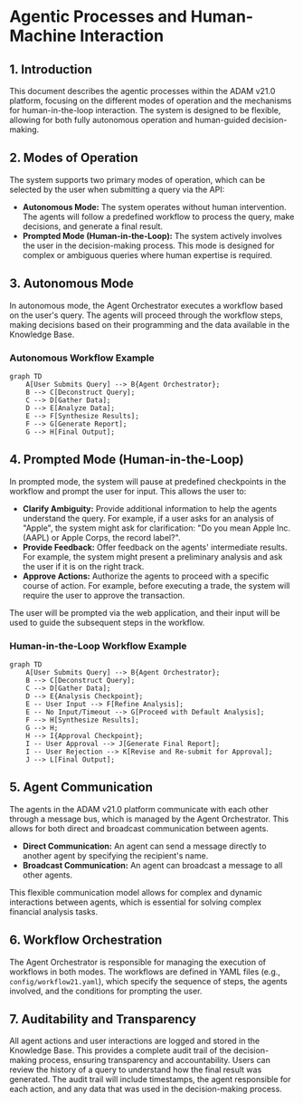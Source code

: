 # Agentic Processes and Human-Machine Interaction

## 1. Introduction

This document describes the agentic processes within the ADAM v21.0 platform, focusing on the different modes of operation and the mechanisms for human-in-the-loop interaction. The system is designed to be flexible, allowing for both fully autonomous operation and human-guided decision-making.

## 2. Modes of Operation

The system supports two primary modes of operation, which can be selected by the user when submitting a query via the API:

*   **Autonomous Mode:** The system operates without human intervention. The agents will follow a predefined workflow to process the query, make decisions, and generate a final result.
*   **Prompted Mode (Human-in-the-Loop):** The system actively involves the user in the decision-making process. This mode is designed for complex or ambiguous queries where human expertise is required.

## 3. Autonomous Mode

In autonomous mode, the Agent Orchestrator executes a workflow based on the user's query. The agents will proceed through the workflow steps, making decisions based on their programming and the data available in the Knowledge Base.

### Autonomous Workflow Example

```mermaid
graph TD
    A[User Submits Query] --> B{Agent Orchestrator};
    B --> C[Deconstruct Query];
    C --> D[Gather Data];
    D --> E[Analyze Data];
    E --> F[Synthesize Results];
    F --> G[Generate Report];
    G --> H[Final Output];
```

## 4. Prompted Mode (Human-in-the-Loop)

In prompted mode, the system will pause at predefined checkpoints in the workflow and prompt the user for input. This allows the user to:

*   **Clarify Ambiguity:** Provide additional information to help the agents understand the query. For example, if a user asks for an analysis of "Apple", the system might ask for clarification: "Do you mean Apple Inc. (AAPL) or Apple Corps, the record label?".
*   **Provide Feedback:** Offer feedback on the agents' intermediate results. For example, the system might present a preliminary analysis and ask the user if it is on the right track.
*   **Approve Actions:** Authorize the agents to proceed with a specific course of action. For example, before executing a trade, the system will require the user to approve the transaction.

The user will be prompted via the web application, and their input will be used to guide the subsequent steps in the workflow.

### Human-in-the-Loop Workflow Example

```mermaid
graph TD
    A[User Submits Query] --> B{Agent Orchestrator};
    B --> C[Deconstruct Query];
    C --> D[Gather Data];
    D --> E{Analysis Checkpoint};
    E -- User Input --> F[Refine Analysis];
    E -- No Input/Timeout --> G[Proceed with Default Analysis];
    F --> H[Synthesize Results];
    G --> H;
    H --> I{Approval Checkpoint};
    I -- User Approval --> J[Generate Final Report];
    I -- User Rejection --> K[Revise and Re-submit for Approval];
    J --> L[Final Output];
```

## 5. Agent Communication

The agents in the ADAM v21.0 platform communicate with each other through a message bus, which is managed by the Agent Orchestrator. This allows for both direct and broadcast communication between agents.

*   **Direct Communication:** An agent can send a message directly to another agent by specifying the recipient's name.
*   **Broadcast Communication:** An agent can broadcast a message to all other agents.

This flexible communication model allows for complex and dynamic interactions between agents, which is essential for solving complex financial analysis tasks.

## 6. Workflow Orchestration

The Agent Orchestrator is responsible for managing the execution of workflows in both modes. The workflows are defined in YAML files (e.g., `config/workflow21.yaml`), which specify the sequence of steps, the agents involved, and the conditions for prompting the user.

## 7. Auditability and Transparency

All agent actions and user interactions are logged and stored in the Knowledge Base. This provides a complete audit trail of the decision-making process, ensuring transparency and accountability. Users can review the history of a query to understand how the final result was generated. The audit trail will include timestamps, the agent responsible for each action, and any data that was used in the decision-making process.
